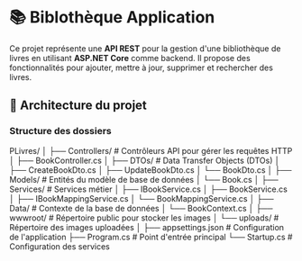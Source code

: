 # 📚 **Biblothèque Application**

Ce projet représente une **API REST** pour la gestion d'une bibliothèque de livres en utilisant **ASP.NET Core** comme backend. Il propose des fonctionnalités pour ajouter, mettre à jour, supprimer et rechercher des livres.


## **📂 Architecture du projet**

### **Structure des dossiers**
PLivres/ │ ├── Controllers/ # Contrôleurs API pour gérer les requêtes HTTP │ ├── BookController.cs │ ├── DTOs/ # Data Transfer Objects (DTOs) │ ├── CreateBookDto.cs │ ├── UpdateBookDto.cs │ └── BookDto.cs │ ├── Models/ # Entités du modèle de base de données │ └── Book.cs │ ├── Services/ # Services métier │ ├── IBookService.cs │ ├── BookService.cs │ ├── IBookMappingService.cs │ └── BookMappingService.cs │ ├── Data/ # Contexte de la base de données │ └── BookContext.cs │ ├── wwwroot/ # Répertoire public pour stocker les images │ └── uploads/ # Répertoire des images uploadées │ ├── appsettings.json # Configuration de l'application ├── Program.cs # Point d'entrée principal └── Startup.cs # Configuration des services
